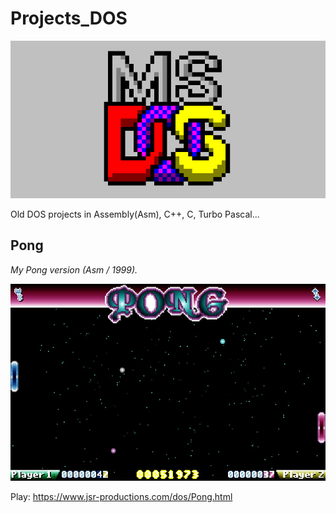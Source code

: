 # Projects_DOS

![Logo](/logo.jpg)

Old DOS projects in Assembly(Asm), C++, C, Turbo Pascal...


## Pong

*My Pong version (Asm / 1999).*

![Screenshot0](/Pong/Screenshots/screenshot0.jpg)

Play: https://www.jsr-productions.com/dos/Pong.html

